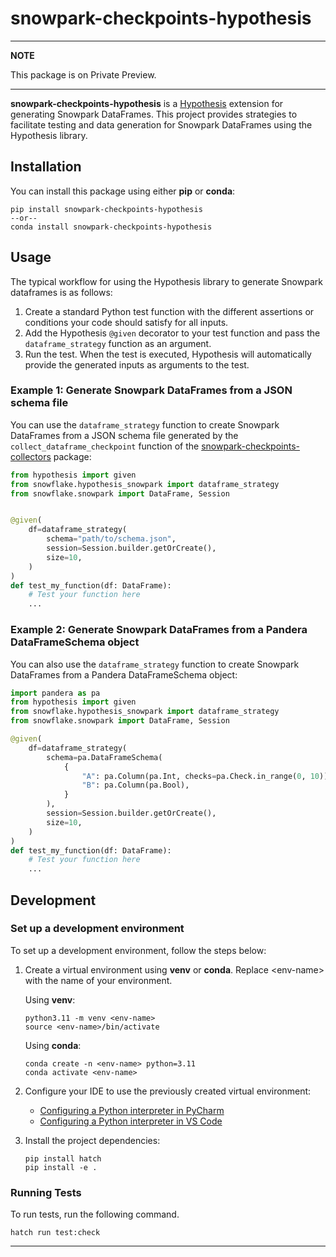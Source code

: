 # snowpark-checkpoints-hypothesis

---
**NOTE**

This package is on Private Preview.

---

**snowpark-checkpoints-hypothesis** is a [Hypothesis](https://hypothesis.readthedocs.io/en/latest/) extension for generating Snowpark DataFrames. This project provides strategies to facilitate testing and data generation for Snowpark DataFrames using the Hypothesis library.

## Installation

You can install this package using either **pip** or **conda**:

```shell
pip install snowpark-checkpoints-hypothesis
--or--
conda install snowpark-checkpoints-hypothesis
```

## Usage

The typical workflow for using the Hypothesis library to generate Snowpark dataframes is as follows:

1. Create a standard Python test function with the different assertions or conditions your code should satisfy for all inputs.
2. Add the Hypothesis `@given` decorator to your test function and pass the `dataframe_strategy` function as an argument.
3. Run the test. When the test is executed, Hypothesis will automatically provide the generated inputs as arguments to the test.

### Example 1: Generate Snowpark DataFrames from a JSON schema file

You can use the `dataframe_strategy` function to create Snowpark DataFrames from a JSON schema file generated by the `collect_dataframe_checkpoint` function of the [snowpark-checkpoints-collectors](https://pypi.org/project/snowpark-checkpoints-collectors/) package:

```python
from hypothesis import given
from snowflake.hypothesis_snowpark import dataframe_strategy
from snowflake.snowpark import DataFrame, Session


@given(
    df=dataframe_strategy(
        schema="path/to/schema.json",
        session=Session.builder.getOrCreate(),
        size=10,
    )
)
def test_my_function(df: DataFrame):
    # Test your function here
    ...
```

### Example 2: Generate Snowpark DataFrames from a Pandera DataFrameSchema object

You can also use the `dataframe_strategy` function to create Snowpark DataFrames from a Pandera DataFrameSchema object:

```python
import pandera as pa
from hypothesis import given
from snowflake.hypothesis_snowpark import dataframe_strategy
from snowflake.snowpark import DataFrame, Session

@given(
    df=dataframe_strategy(
        schema=pa.DataFrameSchema(
            {
                "A": pa.Column(pa.Int, checks=pa.Check.in_range(0, 10)),
                "B": pa.Column(pa.Bool),
            }
        ),
        session=Session.builder.getOrCreate(),
        size=10,
    )
)
def test_my_function(df: DataFrame):
    # Test your function here
    ...
```

## Development

### Set up a development environment

To set up a development environment, follow the steps below:

1. Create a virtual environment using **venv** or **conda**. Replace \<env-name\> with the name of your environment.

    Using **venv**:

    ```shell
    python3.11 -m venv <env-name>
    source <env-name>/bin/activate
    ```

    Using **conda**:

    ```shell
    conda create -n <env-name> python=3.11
    conda activate <env-name>
    ```

2. Configure your IDE to use the previously created virtual environment:

    * [Configuring a Python interpreter in PyCharm](https://www.jetbrains.com/help/pycharm/configuring-python-interpreter.html)
    * [Configuring a Python interpreter in VS Code](https://code.visualstudio.com/docs/python/environments#_manually-specify-an-interpreter)

3. Install the project dependencies:

    ```shell
    pip install hatch
    pip install -e .
    ```

### Running Tests

To run tests, run the following command.

```shell
hatch run test:check
```

------
